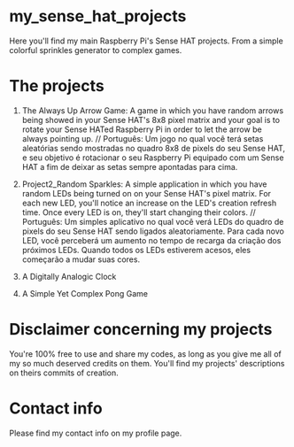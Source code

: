 # my_sense_hat_projects
Here you'll find my main Raspberry Pi's Sense HAT projects. From a simple colorful sprinkles generator to complex games.

# The projects
1. The Always Up Arrow Game:
   A game in which you have random arrows being showed in your Sense HAT's 8x8 pixel matrix and your goal is to rotate your Sense HATed Raspberry Pi in order to let the arrow be always pointing up.
   // Português: Um jogo no qual você terá setas aleatórias sendo mostradas no quadro 8x8 de pixels do seu Sense HAT, e seu objetivo é rotacionar o seu Raspberry Pi equipado com um Sense HAT a fim de deixar as setas sempre apontadas para cima.
   
2. Project2_Random Sparkles:
   A simple application in which you have random LEDs being turned on on your Sense HAT's pixel matrix. For each new LED, you'll notice an increase on the LED's creation refresh time. Once every LED is on, they'll start changing their colors.
   // Português: Um simples aplicativo no qual você verá LEDs do quadro de pixels do seu Sense HAT sendo ligados aleatoriamente. Para cada novo LED, você perceberá um aumento no tempo de recarga da criação dos próximos LEDs. Quando todos os LEDs estiverem acesos, eles começarão a mudar suas cores.
   
3. A Digitally Analogic Clock

4. A Simple Yet Complex Pong Game

# Disclaimer concerning my projects
You're 100% free to use and share my codes, as long as you give me all of my so much deserved credits on them.
You'll find my projects' descriptions on theirs commits of creation.

# Contact info
Please find my contact info on my profile page.
